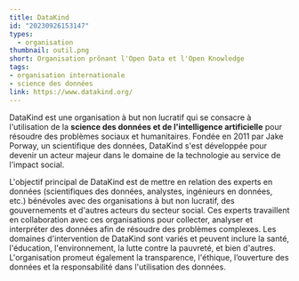 ```yaml
---
title: DataKind
id: "20230926153147"
types:
  - organisation
thumbnail: outil.png
short: Organisation prônant l'Open Data et l'Open Knowledge
tags:
- organisation internationale
- science des données
link: https://www.datakind.org/
---
```


DataKind est une organisation à but non lucratif qui se consacre à l'utilisation de la **science des données et de l'intelligence artificielle** pour résoudre des problèmes sociaux et humanitaires. Fondée en 2011 par Jake Porway, un scientifique des données, DataKind s'est développée pour devenir un acteur majeur dans le domaine de la technologie au service de l'impact social.

L'objectif principal de DataKind est de mettre en relation des experts en données (scientifiques des données, analystes, ingénieurs en données, etc.) bénévoles avec des organisations à but non lucratif, des gouvernements et d'autres acteurs du secteur social. Ces experts travaillent en collaboration avec ces organisations pour collecter, analyser et interpréter des données afin de résoudre des problèmes complexes. Les domaines d'intervention de DataKind sont variés et peuvent inclure la santé, l'éducation, l'environnement, la lutte contre la pauvreté, et bien d'autres.
L'organisation promeut également la transparence, l'éthique, l’ouverture des données et la responsabilité dans l'utilisation des données.

